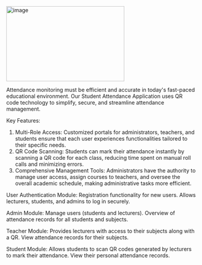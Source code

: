 
<img width="313" height="200" alt="image" src="https://github.com/user-attachments/assets/1339c201-33bd-4240-b519-4ffad5d94384" />

Attendance monitoring must be efficient and accurate in today's fast-paced educational environment. Our Student Attendance Application uses QR code technology to simplify, secure, and streamline attendance management.

Key Features:

1. Multi-Role Access: Customized portals for administrators, teachers, and students ensure that each user experiences functionalities tailored to their specific needs.
2. QR Code Scanning: Students can mark their attendance instantly by scanning a QR code for each class, reducing time spent on manual roll calls and minimizing errors.
3. Comprehensive Management Tools: Administrators have the authority to manage user access, assign courses to teachers, and oversee the overall academic schedule, making administrative tasks more efficient.

User Authentication Module:
Registration functionality for new users.
Allows lecturers, students, and admins to log in securely.

Admin Module:
Manage users (students and lecturers).
Overview of attendance records for all students and subjects.

Teacher Module:
Provides lecturers with access to their subjects along with a QR.
View attendance records for their subjects.

Student Module:
Allows students to scan QR codes generated by lecturers to mark their attendance.
View their personal attendance records.


